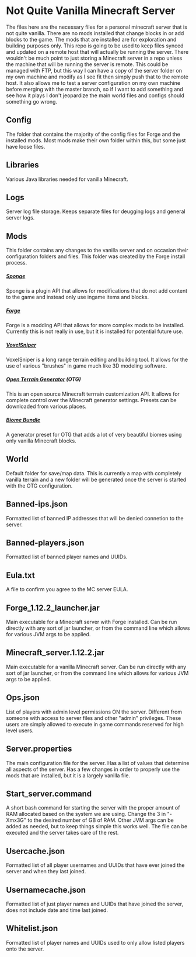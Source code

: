 # Not Quite Vanilla Minecraft Server
The files here are the necessary files for a personal minecraft server that is not quite vanilla. There are no mods installed that change blocks in or add blocks to the game. The mods that are installed are for exploration and building purposes only. This repo is going to be used to keep files synced and updated on a remote host that will actually be running the server. There wouldn't be much point to just storing a Minecraft server in a repo unless the machine that will be running the server is remote. This could be managed with FTP, but this way I can have a copy of the server folder on my own machine and modify as I see fit then simply push that to the remote host. It also allows me to test a server configuration on my own machine before merging with the master branch, so if I want to add something and see how it plays I don't jeopardize the main world files and configs should something go wrong.


## Config
The folder that contains the majority of the config files for Forge and the installed mods. Most mods make their own folder within this, but some just have loose files.


## Libraries
Various Java libraries needed for vanilla Minecraft.


## Logs
Server log file storage. Keeps separate files for deugging logs and general server logs.


## Mods
This folder contains any changes to the vanilla server and on occasion their configuration folders and files. This folder was created by the Forge install process.

##### [Sponge](https://www.spongepowered.org/)
Sponge is a plugin API that allows for modifications that do not add content to the game and instead only use ingame items and blocks.

##### [Forge](https://files.minecraftforge.net/)
Forge is a modding API that allows for more complex mods to be installed. Currently this is not really in use, but it is installed for potential future use.

##### [VoxelSniper](https://forums.spongepowered.org/t/voxelsniper-long-range-terrain-editing-v8-0-0-1-8-9-1-10-2/10695)
VoxelSniper is a long range terrain editing and building tool. It allows for the use of various "brushes" in game much like 3D modeling software.

##### [Open Terrain Generator](https://minecraft.curseforge.com/projects/open-terrain-generator) (OTG)
This is an open source Minecraft terrrain customization API. It allows for complete control over the Minecraft generator settings. Presets can be downloaded from various places.

##### [Biome Bundle](https://minecraft.curseforge.com/projects/biome-bundle)
A generator preset for OTG that adds a lot of very beautiful biomes using only vanilla Minecraft blocks.


## World
Default folder for save/map data. This is currently a map with completely vanilla terrain and a new folder will be generated once the server is started with the OTG configuration.


## Banned-ips.json
Formatted list of banned IP addresses that will be denied connetion to the server.


## Banned-players.json
Formatted list of banned player names and UUIDs.


## Eula.txt
A file to confirm you agree to the MC server EULA.


## Forge_1.12.2_launcher.jar
Main executable for a Minecraft server with Forge installed. Can be run directly with any sort of jar launcher, or from the command line which allows for various JVM args to be applied.


## Minecraft_server.1.12.2.jar
Main executable for a vanilla Minecraft server. Can be run directly with any sort of jar launcher, or from the command line which allows for various JVM args to be applied.


## Ops.json
List of players with admin level permissions ON the server. Different from someone with access to server files and other "admin" privileges. These users are simply allowed to execute in game commands reserved for high level users.


## Server.properties
The main configuration file for the server. Has a list of values that determine all aspects of the server. Has a few changes in order to properly use the mods that are installed, but it is a largely vanilla file.


## Start_server.command
A short bash command for starting the server with the proper amount of RAM allocated based on the system we are using. Change the 3 in "-Xmx3G" to the desired number of GB of RAM. Other JVM args can be added as needed, but to keep things simple this works well. The file can be executed and the server takes care of the rest.


## Usercache.json
Formatted list of all player usernames and UUIDs that have ever joined the server and when they last joined.


## Usernamecache.json
Formatted list of just player names and UUIDs that have joined the server, does not include date and time last joined.


## Whitelist.json
Formatted list of player names and UUIDs used to only allow listed players onto the server.